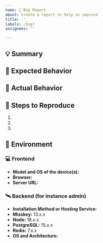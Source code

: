 ```yaml
---
name: 🐛 Bug Report
about: Create a report to help us improve
title: ''
labels: ⚠️bug?
assignees: ''

---
```


<!--
Thanks for reporting!
First, in order to avoid duplicate Issues, please search to see if the problem you found has already been reported.
Also, If you are NOT owner/admin of server, PLEASE DONT REPORT SERVER SPECIFIC ISSUES TO HERE! (e.g. feature XXX is not working in misskey.example) Please try with another misskey servers, and if your issue is only reproducible with specific server, contact your server's owner/admin first.
-->

## 💡 Summary

<!-- Tell us what the bug is -->

## 🥰 Expected Behavior

<!--- Tell us what should happen -->

## 🤬 Actual Behavior

<!--
Tell us what happens instead of the expected behavior.
Please include errors from the developer console and/or server log files if you have access to them.
-->

## 📝 Steps to Reproduce

1.
2.
3.

## 📌 Environment

<!-- Tell us where on the platform it happens -->
<!-- DO NOT WRITE "latest". Please provide the specific version. -->

### 💻 Frontend
* **Model and OS of the device(s):**
  <!-- Example: MacBook Pro (14inch, 2021), macOS Ventura 13.4 -->
* **Browser:**
  <!-- Example: Chrome 113.0.5672.126 -->
* **Server URL:**
  <!-- Example: misskey.io -->

### 🛰 Backend (for instance admin)
<!-- If you are using a managed service, put that after the version. -->

* **Installation Method or Hosting Service:** <!-- Example: docker compose, k8s/docker, systemd, "Misskey install shell script", development environment -->
* **Misskey:** 13.x.x
* **Node:** 18.x.x
* **PostgreSQL:** 15.x.x
* **Redis:** 7.x.x
* **OS and Architecture:** <!-- Example: Ubuntu 22.04.2 LTS aarch64 -->
